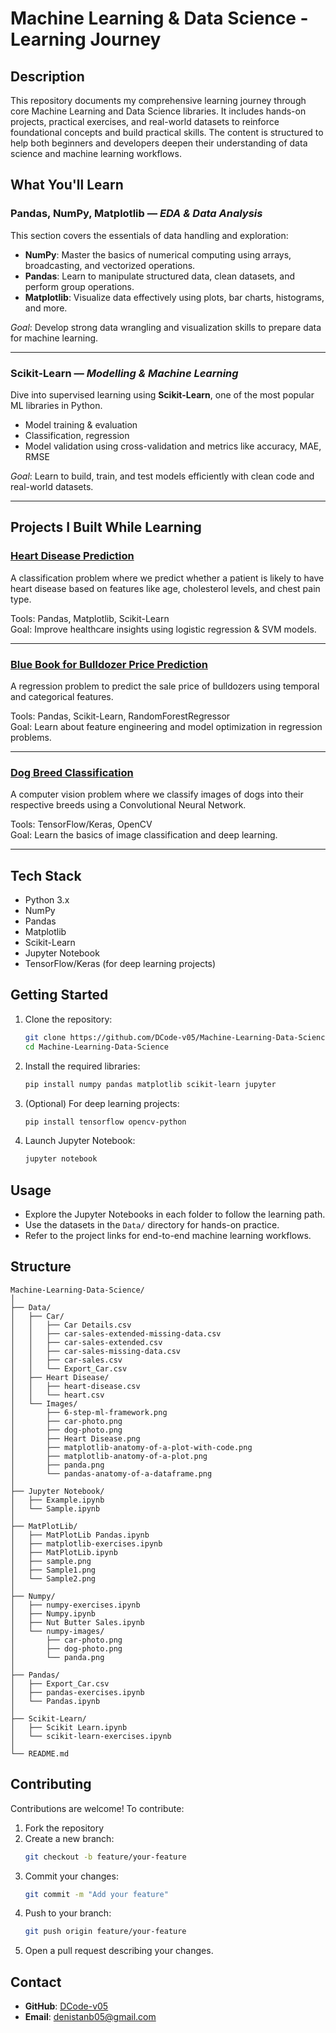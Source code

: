 # Machine Learning & Data Science - Learning Journey

## Description
This repository documents my comprehensive learning journey through core Machine Learning and Data Science libraries. It includes hands-on projects, practical exercises, and real-world datasets to reinforce foundational concepts and build practical skills. The content is structured to help both beginners and developers deepen their understanding of data science and machine learning workflows.

## What You'll Learn

### Pandas, NumPy, Matplotlib — *EDA & Data Analysis*

This section covers the essentials of data handling and exploration:

- **NumPy**: Master the basics of numerical computing using arrays, broadcasting, and vectorized operations.
- **Pandas**: Learn to manipulate structured data, clean datasets, and perform group operations.
- **Matplotlib**: Visualize data effectively using plots, bar charts, histograms, and more.

*Goal*: Develop strong data wrangling and visualization skills to prepare data for machine learning.

---

### Scikit-Learn — *Modelling & Machine Learning*

Dive into supervised learning using **Scikit-Learn**, one of the most popular ML libraries in Python.

- Model training & evaluation
- Classification, regression
- Model validation using cross-validation and metrics like accuracy, MAE, RMSE

*Goal*: Learn to build, train, and test models efficiently with clean code and real-world datasets.

---

## Projects I Built While Learning

### [Heart Disease Prediction](https://github.com/DCode-v05/Heart-Disease-Classification)

A classification problem where we predict whether a patient is likely to have heart disease based on features like age, cholesterol levels, and chest pain type.

Tools: Pandas, Matplotlib, Scikit-Learn  
Goal: Improve healthcare insights using logistic regression & SVM models.

---

### [Blue Book for Bulldozer Price Prediction](https://github.com/DCode-v05/Bulldozer-Price-Prediction)

A regression problem to predict the sale price of bulldozers using temporal and categorical features.

Tools: Pandas, Scikit-Learn, RandomForestRegressor  
Goal: Learn about feature engineering and model optimization in regression problems.

---

### [Dog Breed Classification](https://github.com/DCode-v05/Dog-Breed-Classification)

A computer vision problem where we classify images of dogs into their respective breeds using a Convolutional Neural Network.

Tools: TensorFlow/Keras, OpenCV  
Goal: Learn the basics of image classification and deep learning.

---

## Tech Stack
- Python 3.x
- NumPy
- Pandas
- Matplotlib
- Scikit-Learn
- Jupyter Notebook
- TensorFlow/Keras (for deep learning projects)

## Getting Started
1. Clone the repository:
   ```bash
   git clone https://github.com/DCode-v05/Machine-Learning-Data-Science.git
   cd Machine-Learning-Data-Science
   ```
2. Install the required libraries:
   ```bash
   pip install numpy pandas matplotlib scikit-learn jupyter
   ```
3. (Optional) For deep learning projects:
   ```bash
   pip install tensorflow opencv-python
   ```
4. Launch Jupyter Notebook:
   ```bash
   jupyter notebook
   ```

## Usage
- Explore the Jupyter Notebooks in each folder to follow the learning path.
- Use the datasets in the `Data/` directory for hands-on practice.
- Refer to the project links for end-to-end machine learning workflows.

## Structure
```
Machine-Learning-Data-Science/
│
├── Data/
│   ├── Car/
│   │   ├── Car Details.csv
│   │   ├── car-sales-extended-missing-data.csv
│   │   ├── car-sales-extended.csv
│   │   ├── car-sales-missing-data.csv
│   │   ├── car-sales.csv
│   │   └── Export_Car.csv
│   ├── Heart Disease/
│   │   ├── heart-disease.csv
│   │   └── heart.csv
│   └── Images/
│       ├── 6-step-ml-framework.png
│       ├── car-photo.png
│       ├── dog-photo.png
│       ├── Heart Disease.png
│       ├── matplotlib-anatomy-of-a-plot-with-code.png
│       ├── matplotlib-anatomy-of-a-plot.png
│       ├── panda.png
│       └── pandas-anatomy-of-a-dataframe.png
│
├── Jupyter Notebook/
│   ├── Example.ipynb
│   └── Sample.ipynb
│
├── MatPlotLib/
│   ├── MatPlotLib Pandas.ipynb
│   ├── matplotlib-exercises.ipynb
│   ├── MatPlotLib.ipynb
│   ├── sample.png
│   ├── Sample1.png
│   └── Sample2.png
│
├── Numpy/
│   ├── numpy-exercises.ipynb
│   ├── Numpy.ipynb
│   ├── Nut Butter Sales.ipynb
│   └── numpy-images/
│       ├── car-photo.png
│       ├── dog-photo.png
│       └── panda.png
│
├── Pandas/
│   ├── Export_Car.csv
│   ├── pandas-exercises.ipynb
│   └── Pandas.ipynb
│
├── Scikit-Learn/
│   ├── Scikit Learn.ipynb
│   └── scikit-learn-exercises.ipynb
│
└── README.md
```

## Contributing

Contributions are welcome! To contribute:
1. Fork the repository
2. Create a new branch:
   ```bash
   git checkout -b feature/your-feature
   ```
3. Commit your changes:
   ```bash
   git commit -m "Add your feature"
   ```
4. Push to your branch:
   ```bash
   git push origin feature/your-feature
   ```
5. Open a pull request describing your changes.
   
## Contact
- **GitHub**: [DCode-v05](https://github.com/DCode-v05)
- **Email**: denistanb05@gmail.com
